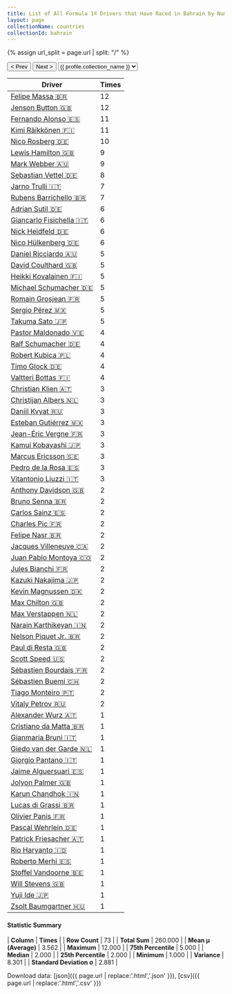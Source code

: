 ```yaml
---
title: List of All Formula 1® Drivers that Have Raced in Bahrain by Number of Times
layout: page
collectionName: countries
collectionId: bahrain
---
```


{% assign url_split = page.url | split: "/" %}
<div id="collection-navigation">
<button onclick="selector.options[selector.selectedIndex-1].value && (window.location = selector.options[selector.selectedIndex-1].value);">&lt; Prev</button>
<button onclick="selector.options[selector.selectedIndex+1].value && (window.location = selector.options[selector.selectedIndex+1].value);">Next &gt;</button>
<select id="selector" onchange="this.options[this.selectedIndex].value && (window.location = this.options[this.selectedIndex].value);">
  {% for collectionId in site.data[page.collectionName].refs %}
    {% if collectionId == page.collectionId %}
      {% assign selected = "selected" %}
    {% else %}
      {% assign selected = "" %}
    {% endif %}
    {% assign profile = site.data[page.collectionName][collectionId].profile %}
    <option value="/f1/{{ page.collectionName }}/{{ collectionId }}/{{ url_split[4] }}" {{ selected }}>{{ profile.collection_name }}</option>
  {% endfor %}
</select>
</div>

| Driver | Times |
|--|--|
| [Felipe Massa 🇧🇷](/f1/drivers/massa) | 12 |
| [Jenson Button 🇬🇧](/f1/drivers/button) | 12 |
| [Fernando Alonso 🇪🇸](/f1/drivers/alonso) | 11 |
| [Kimi Räikkönen 🇫🇮](/f1/drivers/raikkonen) | 11 |
| [Nico Rosberg 🇩🇪](/f1/drivers/rosberg) | 10 |
| [Lewis Hamilton 🇬🇧](/f1/drivers/hamilton) | 9 |
| [Mark Webber 🇦🇺](/f1/drivers/webber) | 9 |
| [Sebastian Vettel 🇩🇪](/f1/drivers/vettel) | 8 |
| [Jarno Trulli 🇮🇹](/f1/drivers/trulli) | 7 |
| [Rubens Barrichello 🇧🇷](/f1/drivers/barrichello) | 7 |
| [Adrian Sutil 🇩🇪](/f1/drivers/sutil) | 6 |
| [Giancarlo Fisichella 🇮🇹](/f1/drivers/fisichella) | 6 |
| [Nick Heidfeld 🇩🇪](/f1/drivers/heidfeld) | 6 |
| [Nico Hülkenberg 🇩🇪](/f1/drivers/hulkenberg) | 6 |
| [Daniel Ricciardo 🇦🇺](/f1/drivers/ricciardo) | 5 |
| [David Coulthard 🇬🇧](/f1/drivers/coulthard) | 5 |
| [Heikki Kovalainen 🇫🇮](/f1/drivers/kovalainen) | 5 |
| [Michael Schumacher 🇩🇪](/f1/drivers/michael_schumacher) | 5 |
| [Romain Grosjean 🇫🇷](/f1/drivers/grosjean) | 5 |
| [Sergio Pérez 🇲🇽](/f1/drivers/perez) | 5 |
| [Takuma Sato 🇯🇵](/f1/drivers/sato) | 5 |
| [Pastor Maldonado 🇻🇪](/f1/drivers/maldonado) | 4 |
| [Ralf Schumacher 🇩🇪](/f1/drivers/ralf_schumacher) | 4 |
| [Robert Kubica 🇵🇱](/f1/drivers/kubica) | 4 |
| [Timo Glock 🇩🇪](/f1/drivers/glock) | 4 |
| [Valtteri Bottas 🇫🇮](/f1/drivers/bottas) | 4 |
| [Christian Klien 🇦🇹](/f1/drivers/klien) | 3 |
| [Christijan Albers 🇳🇱](/f1/drivers/albers) | 3 |
| [Daniil Kvyat 🇷🇺](/f1/drivers/kvyat) | 3 |
| [Esteban Gutiérrez 🇲🇽](/f1/drivers/gutierrez) | 3 |
| [Jean-Éric Vergne 🇫🇷](/f1/drivers/vergne) | 3 |
| [Kamui Kobayashi 🇯🇵](/f1/drivers/kobayashi) | 3 |
| [Marcus Ericsson 🇸🇪](/f1/drivers/ericsson) | 3 |
| [Pedro de la Rosa 🇪🇸](/f1/drivers/rosa) | 3 |
| [Vitantonio Liuzzi 🇮🇹](/f1/drivers/liuzzi) | 3 |
| [Anthony Davidson 🇬🇧](/f1/drivers/davidson) | 2 |
| [Bruno Senna 🇧🇷](/f1/drivers/bruno_senna) | 2 |
| [Carlos Sainz 🇪🇸](/f1/drivers/sainz) | 2 |
| [Charles Pic 🇫🇷](/f1/drivers/pic) | 2 |
| [Felipe Nasr 🇧🇷](/f1/drivers/nasr) | 2 |
| [Jacques Villeneuve 🇨🇦](/f1/drivers/villeneuve) | 2 |
| [Juan Pablo Montoya 🇨🇴](/f1/drivers/montoya) | 2 |
| [Jules Bianchi 🇫🇷](/f1/drivers/jules_bianchi) | 2 |
| [Kazuki Nakajima 🇯🇵](/f1/drivers/nakajima) | 2 |
| [Kevin Magnussen 🇩🇰](/f1/drivers/kevin_magnussen) | 2 |
| [Max Chilton 🇬🇧](/f1/drivers/chilton) | 2 |
| [Max Verstappen 🇳🇱](/f1/drivers/max_verstappen) | 2 |
| [Narain Karthikeyan 🇮🇳](/f1/drivers/karthikeyan) | 2 |
| [Nelson Piquet Jr. 🇧🇷](/f1/drivers/piquet_jr) | 2 |
| [Paul di Resta 🇬🇧](/f1/drivers/resta) | 2 |
| [Scott Speed 🇺🇸](/f1/drivers/speed) | 2 |
| [Sébastien Bourdais 🇫🇷](/f1/drivers/bourdais) | 2 |
| [Sébastien Buemi 🇨🇭](/f1/drivers/buemi) | 2 |
| [Tiago Monteiro 🇵🇹](/f1/drivers/monteiro) | 2 |
| [Vitaly Petrov 🇷🇺](/f1/drivers/petrov) | 2 |
| [Alexander Wurz 🇦🇹](/f1/drivers/wurz) | 1 |
| [Cristiano da Matta 🇧🇷](/f1/drivers/matta) | 1 |
| [Gianmaria Bruni 🇮🇹](/f1/drivers/bruni) | 1 |
| [Giedo van der Garde 🇳🇱](/f1/drivers/garde) | 1 |
| [Giorgio Pantano 🇮🇹](/f1/drivers/pantano) | 1 |
| [Jaime Alguersuari 🇪🇸](/f1/drivers/alguersuari) | 1 |
| [Jolyon Palmer 🇬🇧](/f1/drivers/jolyon_palmer) | 1 |
| [Karun Chandhok 🇮🇳](/f1/drivers/chandhok) | 1 |
| [Lucas di Grassi 🇧🇷](/f1/drivers/grassi) | 1 |
| [Olivier Panis 🇫🇷](/f1/drivers/panis) | 1 |
| [Pascal Wehrlein 🇩🇪](/f1/drivers/wehrlein) | 1 |
| [Patrick Friesacher 🇦🇹](/f1/drivers/friesacher) | 1 |
| [Rio Haryanto 🇮🇩](/f1/drivers/haryanto) | 1 |
| [Roberto Merhi 🇪🇸](/f1/drivers/merhi) | 1 |
| [Stoffel Vandoorne 🇧🇪](/f1/drivers/vandoorne) | 1 |
| [Will Stevens 🇬🇧](/f1/drivers/stevens) | 1 |
| [Yuji Ide 🇯🇵](/f1/drivers/ide) | 1 |
| [Zsolt Baumgartner 🇭🇺](/f1/drivers/baumgartner) | 1 |

#### Statistic Summary

| **Column** | **Times** |
| **Row Count** | 73 |
| **Total Sum** | 260.000 |
| **Mean μ (Average)** | 3.562 |
| **Maximum** | 12.000 |
| **75th Percentile** | 5.000 |
| **Median** | 2.000 |
| **25th Percentile** | 2.000 |
| **Minimum** | 1.000 |
| **Variance** | 8.301 |
| **Standard Deviation σ** | 2.881 |

Download data: [json]({{ page.url | replace:'.html','.json' }}), [csv]({{ page.url | replace:'.html','.csv' }})
